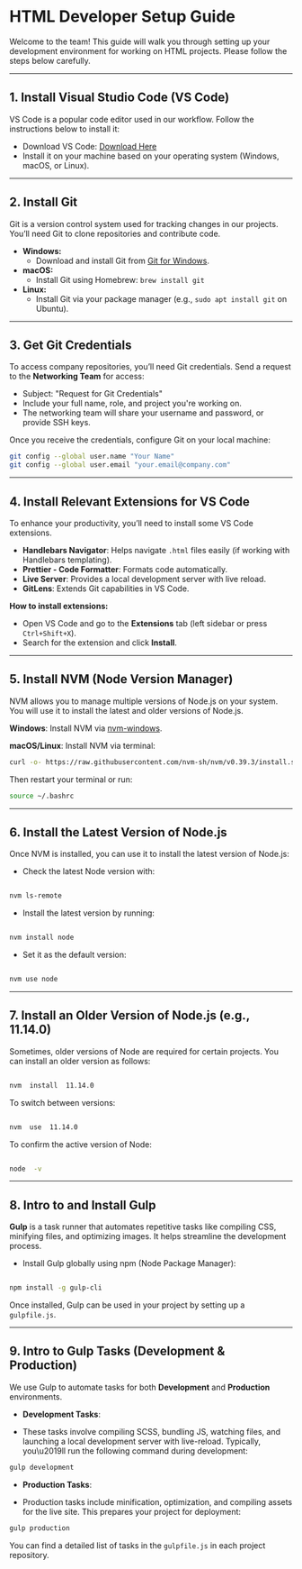 
# HTML Developer Setup Guide

Welcome to the team! This guide will walk you through setting up your development environment for working on HTML projects. Please follow the steps below carefully.

---

## 1. Install **Visual Studio Code (VS Code)**

VS Code is a popular code editor used in our workflow. Follow the instructions below to install it:

- Download VS Code: [Download Here](https://code.visualstudio.com/download)
- Install it on your machine based on your operating system (Windows, macOS, or Linux).

---

## 2. Install **Git**

Git is a version control system used for tracking changes in our projects. You’ll need Git to clone repositories and contribute code.

- **Windows:**
  - Download and install Git from [Git for Windows](https://git-scm.com/download/win).
- **macOS:**
  - Install Git using Homebrew: `brew install git`
- **Linux:**
  - Install Git via your package manager (e.g., `sudo apt install git` on Ubuntu).

---

## 3. Get **Git Credentials**

To access company repositories, you’ll need Git credentials. Send a request to the **Networking Team** for access:

- Subject: "Request for Git Credentials"
- Include your full name, role, and project you're working on.
- The networking team will share your username and password, or provide SSH keys.

Once you receive the credentials, configure Git on your local machine:
```bash
git config --global user.name "Your Name"
git config --global user.email "your.email@company.com"
```

---
## 4. Install Relevant Extensions for **VS Code**

To enhance your productivity, you’ll need to install some VS Code extensions.
-   **Handlebars Navigator**: Helps navigate `.html` files easily (if working with Handlebars templating).
-   **Prettier - Code Formatter**: Formats code automatically.
-   **Live Server**: Provides a local development server with live reload.
-   **GitLens**: Extends Git capabilities in VS Code.

**How to install extensions:**
-   Open VS Code and go to the **Extensions** tab (left sidebar or press `Ctrl+Shift+X`).
-   Search for the extension and click **Install**.
---

## 5. Install **NVM (Node Version Manager)**


NVM allows you to manage multiple versions of Node.js on your system. You will use it to install the latest and older versions of Node.js.

**Windows**: Install NVM via [nvm-windows](https://github.com/coreybutler/nvm-windows/releases).

**macOS/Linux**: Install NVM via terminal:
```bash
curl -o- https://raw.githubusercontent.com/nvm-sh/nvm/v0.39.3/install.sh | bash
```
Then restart your terminal or run:
```bash
source ~/.bashrc
```
---

## 6. Install the Latest Version of **Node.js**
Once NVM is installed, you can use it to install the latest version of Node.js:
- Check the latest Node version with:

```bash

nvm ls-remote

```

- Install the latest version by running:

```bash

nvm install node

```

- Set it as the default version:

```bash

nvm use node

```
---

## 7. Install an Older Version of **Node.js** (e.g., 11.14.0)

Sometimes, older versions of Node are required for certain projects. You can install an older version as follows:

```bash

nvm  install  11.14.0

```

To switch between versions:

```bash

nvm  use  11.14.0

```

To confirm the active version of Node:

```bash

node  -v

```
---

## 8. Intro to and Install **Gulp**

**Gulp** is a task runner that automates repetitive tasks like compiling CSS, minifying files, and optimizing images. It helps streamline the development process.


- Install Gulp globally using npm (Node Package Manager):

```bash

npm install -g gulp-cli

```
Once installed, Gulp can be used in your project by setting up a `gulpfile.js`.

---

## 9. Intro to **Gulp Tasks** (Development & Production)

We use Gulp to automate tasks for both **Development** and **Production** environments.


-  **Development Tasks**:

- These tasks involve compiling SCSS, bundling JS, watching files, and launching a local development server with live-reload. Typically, you\u2019ll run the following command during development:

```bash
gulp development
```

-  **Production Tasks**:

- Production tasks include minification, optimization, and compiling assets for the live site. This prepares your project for deployment:

```bash
gulp production
```
You can find a detailed list of tasks in the `gulpfile.js` in each project repository.
